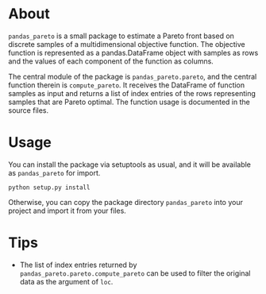 # About

`pandas_pareto` is a small package to estimate a Pareto front based on
discrete samples of a multidimensional objective function. The
objective function is represented as a pandas.DataFrame object with
samples as rows and the values of each component of the function as
columns.

The central module of the package is `pandas_pareto.pareto`, and the
central function therein is `compute_pareto`. It receives the
DataFrame of function samples as input and returns a list of index
entries of the rows representing samples that are Pareto optimal. The
function usage is documented in the source files.

# Usage

You can install the package via setuptools as usual, and it will be
available as `pandas_pareto` for import.

	python setup.py install

Otherwise, you can copy the package directory `pandas_pareto` into
your project and import it from your files.


# Tips

- The list of index entries returned by
  `pandas_pareto.pareto.compute_pareto` can be used to filter the
  original data as the argument of `loc`.
